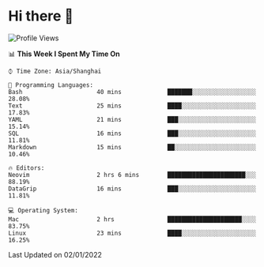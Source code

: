 # Hi there 👋

<!--
**wsmbsbbz/wsmbsbbz** is a ✨ _special_ ✨ repository because its `README.md` (this file) appears on your GitHub profile.

Here are some ideas to get you started:

- 🔭 I’m currently working on ...
- 🌱 I’m currently learning ...
- 👯 I’m looking to collaborate on ...
- 🤔 I’m looking for help with ...
- 💬 Ask me about ...
- 📫 How to reach me: ...
- 😄 Pronouns: ...
- ⚡ Fun fact: ...
-->
<!--START_SECTION:waka-->
![Profile Views](http://img.shields.io/badge/Profile%20Views-0-blue)

📊 **This Week I Spent My Time On** 

```text
⌚︎ Time Zone: Asia/Shanghai

💬 Programming Languages: 
Bash                     40 mins             ███████░░░░░░░░░░░░░░░░░░   28.08% 
Text                     25 mins             ████░░░░░░░░░░░░░░░░░░░░░   17.83% 
YAML                     21 mins             ███░░░░░░░░░░░░░░░░░░░░░░   15.14% 
SQL                      16 mins             ███░░░░░░░░░░░░░░░░░░░░░░   11.81% 
Markdown                 15 mins             ██░░░░░░░░░░░░░░░░░░░░░░░   10.46%

🔥 Editors: 
Neovim                   2 hrs 6 mins        ██████████████████████░░░   88.19% 
DataGrip                 16 mins             ███░░░░░░░░░░░░░░░░░░░░░░   11.81%

💻 Operating System: 
Mac                      2 hrs               █████████████████████░░░░   83.75% 
Linux                    23 mins             ████░░░░░░░░░░░░░░░░░░░░░   16.25%

```


 Last Updated on 02/01/2022
<!--END_SECTION:waka-->
